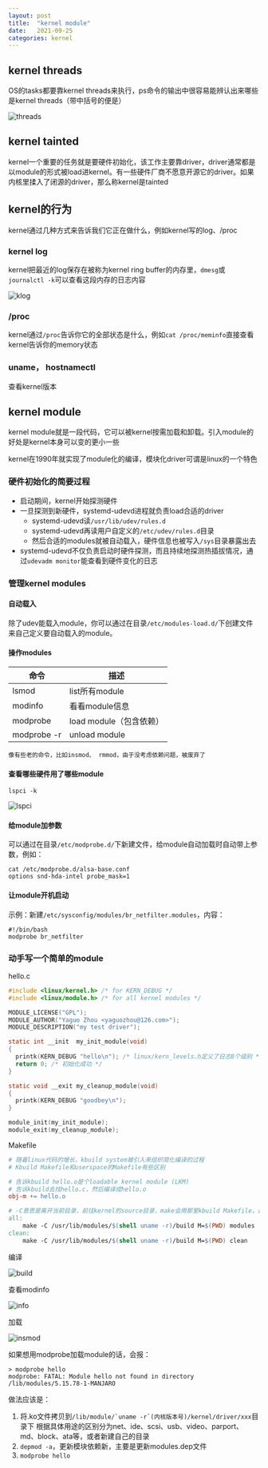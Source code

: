 ```yaml
---
layout: post
title:  "kernel module"
date:   2021-09-25
categories: kernel
---
```


## kernel threads

OS的tasks都要靠kernel threads来执行，ps命令的输出中很容易能辨认出来哪些是kernel threads（带中括号的便是）

![threads](/img/kernelthreads.png)

## kernel tainted

kernel一个重要的任务就是要硬件初始化，该工作主要靠driver，driver通常都是以module的形式被load进kernel。有一些硬件厂商不愿意开源它的driver。如果内核里揉入了闭源的driver，那么称kernel是tainted

## kernel的行为

kernel通过几种方式来告诉我们它正在做什么，例如kernel写的log、/proc

### kernel log

kernel把最近的log保存在被称为kernel ring buffer的内存里，`dmesg`或`journalctl -k`可以查看这段内存的日志内容

![klog](/img/klog.png)

### /proc

kernel通过`/proc`告诉你它的全部状态是什么，例如`cat /proc/meminfo`直接查看kernel告诉你的memory状态

### uname， hostnamectl

查看kernel版本

## kernel module

kernel module就是一段代码，它可以被kernel按需加载和卸载。引入module的好处是kernel本身可以变的更小一些

kernel在1990年就实现了module化的编译，模块化driver可谓是linux的一个特色

### 硬件初始化的简要过程

- 启动期间，kernel开始探测硬件
- 一旦探测到新硬件，systemd-udevd进程就负责load合适的driver
  - systemd-udevd读`/usr/lib/udev/rules.d`
  - systemd-udevd再读用户自定义的`/etc/udev/rules.d`目录
  - 然后合适的modules就被自动载入，硬件信息也被写入`/sys`目录暴露出去
- systemd-udevd不仅负责启动时硬件探测，而且持续地探测热插拔情况，通过`udevadm monitor`能查看到硬件变化的日志

### 管理kernel modules



#### 自动载入

除了udev能载入module，你可以通过在目录`/etc/modules-load.d/`下创建文件来自己定义要自动载入的module。

#### 操作modules

| 命令        | 描述                    |
|-------------|-------------------------|
| lsmod       | list所有module          |
| modinfo     | 看看module信息          |
| modprobe    | load module（包含依赖） |
| modprobe -r | unload module           |

    像有些老的命令，比如insmod、 rmmod，由于没考虑依赖问题，被废弃了

#### 查看哪些硬件用了哪些module

`lspci -k`

![lspci](/img/lspci.png)

#### 给module加参数

可以通过在目录`/etc/modprobe.d/`下新建文件，给module自动加载时自动带上参数，例如：

```
cat /etc/modprobe.d/alsa-base.conf
options snd-hda-intel probe_mask=1
```

#### 让module开机启动

示例：新建`/etc/sysconfig/modules/br_netfilter.modules`，内容：

```
#!/bin/bash
modprobe br_netfilter
```

### 动手写一个简单的module

hello.c

```c
#include <linux/kernel.h> /* for KERN_DEBUG */
#include <linux/module.h> /* for all kernel modules */

MODULE_LICENSE("GPL");
MODULE_AUTHOR("Yaguo Zhou <yaguozhou@126.com>");
MODULE_DESCRIPTION("my test driver");

static int __init  my_init_module(void)
{
  printk(KERN_DEBUG "hello\n"); /* linux/kern_levels.h定义了日志8个级别 */
  return 0; /* 初始化成功 */
}

static void __exit my_cleanup_module(void)
{
  printk(KERN_DEBUG "goodbey\n");
}

module_init(my_init_module);
module_exit(my_cleanup_module);
```

Makefile

```makefile
# 随着linux代码的增长，kbuild system被引入来组织简化编译的过程
# Kbuild Makefile和userspace的Makefile有些区别

# 告诉kbuild hello.o是个loadable kernel module (LKM)
# 告诉kbuild去找hello.c，然后编译成hello.o
obj-m += hello.o

# -C意思是离开当前目录，前往kernel的source目录，make会用那里kbuild Makefile，通过M参数定位到我们当前目录
all:
	make -C /usr/lib/modules/$(shell uname -r)/build M=$(PWD) modules
clean:
	make -C /usr/lib/modules/$(shell uname -r)/build M=$(PWD) clean

```

编译

![build](/img/build-module.png)

查看modinfo

![info](/img/modinfo.png)

加载

![insmod](/img/insmod.png)

如果想用modprobe加载module的话，会报：
```
> modprobe hello
modprobe: FATAL: Module hello not found in directory /lib/modules/5.15.78-1-MANJARO
```
做法应该是：
1. 将.ko文件拷贝到```/lib/module/`uname -r`(内核版本号)/kernel/driver/xxx```目录下
   根据具体用途的区别分为net、ide、scsi、usb、video、parport、md、block、ata等，或者新建自己的目录
2. `depmod -a`，更新模块依赖新，主要是更新modules.dep文件
3. `modprobe hello`


